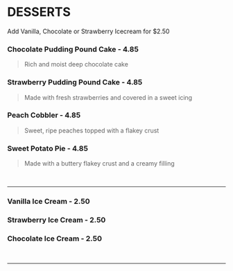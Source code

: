 # DESSERTS

<Banner>Add Vanilla, Chocolate or Strawberry Icecream for $2.50</Banner>

### Chocolate Pudding Pound Cake - 4.85
> Rich and moist deep chocolate cake
### Strawberry Pudding Pound Cake - 4.85
> Made with fresh strawberries and covered in a sweet icing
### Peach Cobbler - 4.85
> Sweet, ripe peaches topped with a flakey crust
### Sweet Potato Pie - 4.85
> Made with a buttery flakey crust and a creamy filling

<br>
<hr>

### Vanilla Ice Cream - 2.50
### Strawberry Ice Cream - 2.50
### Chocolate Ice Cream - 2.50

<br>
<hr>
<br>
<Available/>
